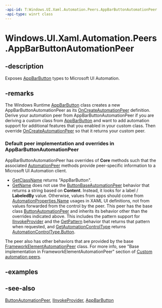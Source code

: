 ```yaml
---
-api-id: T:Windows.UI.Xaml.Automation.Peers.AppBarButtonAutomationPeer
-api-type: winrt class
---
```


<!-- Class syntax.
public class AppBarButtonAutomationPeer : Windows.UI.Xaml.Automation.Peers.ButtonAutomationPeer, Windows.UI.Xaml.Automation.Peers.IAppBarButtonAutomationPeer
-->

# Windows.UI.Xaml.Automation.Peers.AppBarButtonAutomationPeer

## -description
Exposes [AppBarButton](../windows.ui.xaml.controls/appbarbutton.md) types to Microsoft UI Automation.



## -remarks
The Windows Runtime  [AppBarButton](../windows.ui.xaml.controls/appbarbutton.md) class creates a new AppBarButtonAutomationPeer as its [OnCreateAutomationPeer](../windows.ui.xaml/uielement_oncreateautomationpeer_1478162674.md) definition. Derive your automation peer from AppBarButtonAutomationPeer if you are deriving a custom class from [AppBarButton](../windows.ui.xaml.controls/appbarbutton.md) and want to add automation support for additional features that you enabled in your custom class. Then override [OnCreateAutomationPeer](../windows.ui.xaml/uielement_oncreateautomationpeer_1478162674.md) so that it returns your custom peer.

### Default peer implementation and overrides in **AppBarButtonAutomationPeer**

AppBarButtonAutomationPeer has overrides of **Core** methods such that the associated [AutomationPeer](automationpeer.md) methods provide peer-specific information to a Microsoft UI Automation client.

+ [GetClassName](automationpeer_getclassname_614238974.md) returns "AppBarButton".
+ [GetName](automationpeer_getname_1386609741.md) does not use the [ButtonBaseAutomationPeer](buttonbaseautomationpeer.md) behavior that returns a string based on **Content**. Instead, it looks for a label / **LabeledBy** value. Otherwise, values from apps should come from [AutomationProperties.Name](/uwp/api/windows.ui.xaml.automation.automationproperties.name) usages in XAML UI definitions, not from values forwarded from the control by the peer.
This peer has the base class [ButtonAutomationPeer](buttonautomationpeer.md) and inherits its behavior other than the overrides indicated above. This includes the pattern support for [IInvokeProvider](../windows.ui.xaml.automation.provider/iinvokeprovider.md) and the [GetPattern](automationpeer_getpattern_2046576749.md) behavior that returns that pattern when requested, and [GetAutomationControlType](automationpeer_getautomationcontroltype_1156384152.md) returns [AutomationControlType.Button](automationcontroltype.md).

The peer also has other behaviors that are provided by the base [FrameworkElementAutomationPeer](frameworkelementautomationpeer.md) class. For more info, see "Base implementation in FrameworkElementAutomationPeer" section of [Custom automation peers](/windows/uwp/accessibility/custom-automation-peers).

## -examples

## -see-also
[ButtonAutomationPeer](buttonautomationpeer.md), [IInvokeProvider](../windows.ui.xaml.automation.provider/iinvokeprovider.md), [AppBarButton](../windows.ui.xaml.controls/appbarbutton.md)
